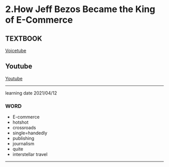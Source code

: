 # 2.How Jeff Bezos Became the King of E-Commerce
## TEXTBOOK
[Voicetube](https://tw.voicetube.com/v3/videos/65171)
## Youtube
[Youtube](https://www.youtube.com/watch?v=T_P1D_H1et8)
_______
learning date 2021/04/12
### WORD
* E-commerce
* hotshot
* crossroads
* single=handedly
* publishing
* journalism
* quite
* interstellar travel
______